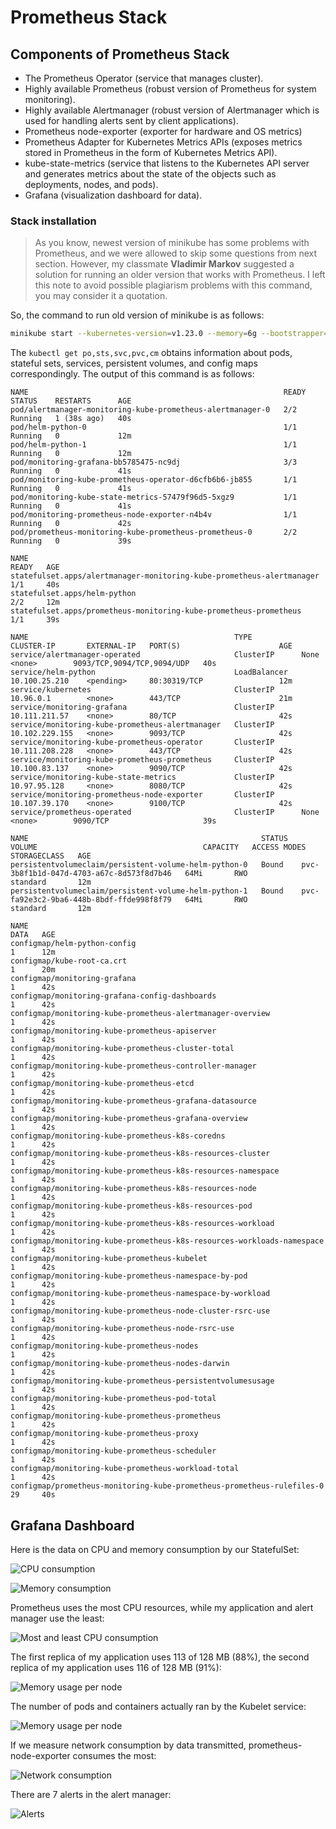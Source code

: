 # Prometheus Stack

## Components of Prometheus Stack

- The Prometheus Operator (service that manages cluster).
- Highly available Prometheus (robust version of Prometheus for system monitoring).
- Highly available Alertmanager (robust version of Alertmanager which is used for handling alerts sent by client applications).
- Prometheus node-exporter (exporter for hardware and OS metrics)
- Prometheus Adapter for Kubernetes Metrics APIs (exposes metrics stored in Prometheus in the form of Kubernetes Metrics API).
- kube-state-metrics (service that listens to the Kubernetes API server and generates metrics about the state of the objects such as deployments, nodes, and pods).
- Grafana (visualization dashboard for data).

### Stack installation

> As you know, newest version of minikube has some problems with Prometheus, and we were allowed to skip some questions from next section. However, my classmate **Vladimir Markov** suggested a solution for running an older version that works with Prometheus. I left this note to avoid possible plagiarism problems with this command, you may consider it a quotation.

So, the command to run old version of minikube is as follows:

```bash
minikube start --kubernetes-version=v1.23.0 --memory=6g --bootstrapper=kubeadm --extra-config=kubelet.authentication-token-webhook=true --extra-config=kubelet.authorization-mode=Webhook --extra-config=scheduler.bind-address=0.0.0.0 --extra-config=controller-manager.bind-address=0.0.0.0
```

The `kubectl get po,sts,svc,pvc,cm` obtains information about pods, stateful sets, services, persistent volumes, and config maps correspondingly. The output of this command is as follows:

```plain
NAME                                                         READY   STATUS    RESTARTS      AGE
pod/alertmanager-monitoring-kube-prometheus-alertmanager-0   2/2     Running   1 (38s ago)   40s
pod/helm-python-0                                            1/1     Running   0             12m
pod/helm-python-1                                            1/1     Running   0             12m
pod/monitoring-grafana-bb5785475-nc9dj                       3/3     Running   0             41s
pod/monitoring-kube-prometheus-operator-d6cfb6b6-jb855       1/1     Running   0             41s
pod/monitoring-kube-state-metrics-57479f96d5-5xgz9           1/1     Running   0             41s
pod/monitoring-prometheus-node-exporter-n4b4v                1/1     Running   0             42s
pod/prometheus-monitoring-kube-prometheus-prometheus-0       2/2     Running   0             39s

NAME                                                                    READY   AGE
statefulset.apps/alertmanager-monitoring-kube-prometheus-alertmanager   1/1     40s
statefulset.apps/helm-python                                            2/2     12m
statefulset.apps/prometheus-monitoring-kube-prometheus-prometheus       1/1     39s

NAME                                              TYPE           CLUSTER-IP       EXTERNAL-IP   PORT(S)                      AGE
service/alertmanager-operated                     ClusterIP      None             <none>        9093/TCP,9094/TCP,9094/UDP   40s
service/helm-python                               LoadBalancer   10.100.25.210    <pending>     80:30319/TCP                 12m
service/kubernetes                                ClusterIP      10.96.0.1        <none>        443/TCP                      21m
service/monitoring-grafana                        ClusterIP      10.111.211.57    <none>        80/TCP                       42s
service/monitoring-kube-prometheus-alertmanager   ClusterIP      10.102.229.155   <none>        9093/TCP                     42s
service/monitoring-kube-prometheus-operator       ClusterIP      10.111.208.228   <none>        443/TCP                      42s
service/monitoring-kube-prometheus-prometheus     ClusterIP      10.100.83.137    <none>        9090/TCP                     42s
service/monitoring-kube-state-metrics             ClusterIP      10.97.95.128     <none>        8080/TCP                     42s
service/monitoring-prometheus-node-exporter       ClusterIP      10.107.39.170    <none>        9100/TCP                     42s
service/prometheus-operated                       ClusterIP      None             <none>        9090/TCP                     39s

NAME                                                    STATUS   VOLUME                                     CAPACITY   ACCESS MODES   STORAGECLASS   AGE
persistentvolumeclaim/persistent-volume-helm-python-0   Bound    pvc-3b8f1b1d-047d-4703-a67c-8d573f8d7b46   64Mi       RWO            standard       12m
persistentvolumeclaim/persistent-volume-helm-python-1   Bound    pvc-fa92e3c2-9ba6-448b-8bdf-ffde998f8f79   64Mi       RWO            standard       12m

NAME                                                                     DATA   AGE
configmap/helm-python-config                                             1      12m
configmap/kube-root-ca.crt                                               1      20m
configmap/monitoring-grafana                                             1      42s
configmap/monitoring-grafana-config-dashboards                           1      42s
configmap/monitoring-kube-prometheus-alertmanager-overview               1      42s
configmap/monitoring-kube-prometheus-apiserver                           1      42s
configmap/monitoring-kube-prometheus-cluster-total                       1      42s
configmap/monitoring-kube-prometheus-controller-manager                  1      42s
configmap/monitoring-kube-prometheus-etcd                                1      42s
configmap/monitoring-kube-prometheus-grafana-datasource                  1      42s
configmap/monitoring-kube-prometheus-grafana-overview                    1      42s
configmap/monitoring-kube-prometheus-k8s-coredns                         1      42s
configmap/monitoring-kube-prometheus-k8s-resources-cluster               1      42s
configmap/monitoring-kube-prometheus-k8s-resources-namespace             1      42s
configmap/monitoring-kube-prometheus-k8s-resources-node                  1      42s
configmap/monitoring-kube-prometheus-k8s-resources-pod                   1      42s
configmap/monitoring-kube-prometheus-k8s-resources-workload              1      42s
configmap/monitoring-kube-prometheus-k8s-resources-workloads-namespace   1      42s
configmap/monitoring-kube-prometheus-kubelet                             1      42s
configmap/monitoring-kube-prometheus-namespace-by-pod                    1      42s
configmap/monitoring-kube-prometheus-namespace-by-workload               1      42s
configmap/monitoring-kube-prometheus-node-cluster-rsrc-use               1      42s
configmap/monitoring-kube-prometheus-node-rsrc-use                       1      42s
configmap/monitoring-kube-prometheus-nodes                               1      42s
configmap/monitoring-kube-prometheus-nodes-darwin                        1      42s
configmap/monitoring-kube-prometheus-persistentvolumesusage              1      42s
configmap/monitoring-kube-prometheus-pod-total                           1      42s
configmap/monitoring-kube-prometheus-prometheus                          1      42s
configmap/monitoring-kube-prometheus-proxy                               1      42s
configmap/monitoring-kube-prometheus-scheduler                           1      42s
configmap/monitoring-kube-prometheus-workload-total                      1      42s
configmap/prometheus-monitoring-kube-prometheus-prometheus-rulefiles-0   29     40s
```

## Grafana Dashboard

Here is the data on CPU and memory consumption by our StatefulSet:

![CPU consumption](.images/14-1.png)

![Memory consumption](.images/14-2.png)

Prometheus uses the most CPU resources, while my application and alert manager use the least:

![Most and least CPU consumption](.images/14-3.png)

The first replica of my application uses 113 of 128 MB (88%), the second replica of my application uses 116 of 128 MB (91%):

![Memory usage per node](.images/14-4.png)

The number of pods and containers actually ran by the Kubelet service:

![Memory usage per node](.images/14-5.png)

If we measure network consumption by data transmitted, prometheus-node-exporter consumes the most:

![Network consumption](.images/14-6.png)

There are 7 alerts in the alert manager:

![Alerts](.images/14-7.png)

